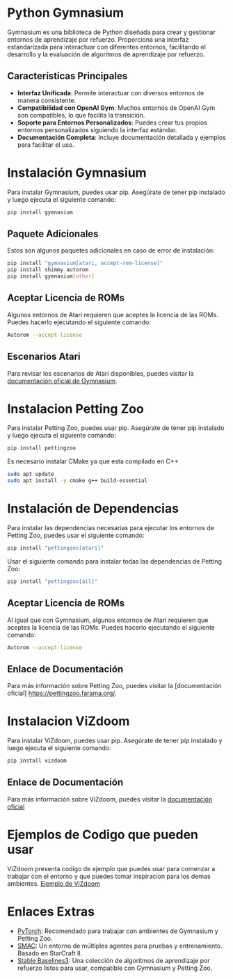 Python Gymnasium
========================
Gymnasium es una biblioteca de Python diseñada para crear y gestionar entornos de aprendizaje por refuerzo. Proporciona una interfaz estandarizada para interactuar con diferentes entornos, facilitando el desarrollo y la evaluación de algoritmos de aprendizaje por refuerzo.

Características Principales
------------------------
- **Interfaz Unificada**: Permite interactuar con diversos entornos de manera consistente.
- **Compatibilidad con OpenAI Gym**: Muchos entornos de OpenAI Gym son compatibles, lo que facilita la transición.
- **Soporte para Entornos Personalizados**: Puedes crear tus propios entornos personalizados siguiendo la interfaz estándar.
- **Documentación Completa**: Incluye documentación detallada y ejemplos para facilitar el uso.

Instalación Gymnasium
========================
Para instalar Gymnasium, puedes usar pip. Asegúrate de tener pip instalado y luego ejecuta el siguiente comando:

```bash
pip install gymnasium
```

Paquete Adicionales
------------------------
Estos son algunos paquetes adicionales en caso de error de instalación:

```bash
pip install "gymnasium[atari, accept-rom-license]"
pip install shimmy autorom
pip install gymnasium[other]
```

Aceptar Licencia de ROMs
------------------------
Algunos entornos de Atari requieren que aceptes la licencia de las ROMs. Puedes hacerlo ejecutando el siguiente comando:
```bash
Autorom --accept-license
```

Escenarios Atari
------------------------
Para revisar los escenarios de Atari disponibles, puedes visitar la [documentación oficial de Gymnasium](https://ale.farama.org/environments/).

Instalacion Petting Zoo
========================
Para instalar Petting Zoo, puedes usar pip. Asegúrate de tener pip instalado y luego ejecuta el siguiente comando:
```bash
pip install pettingzoo
```

Es necesario instalar CMake ya que esta compilado en C++
```bash
sudo apt update
sudo apt install -y cmake g++ build-essential
```

Instalación de Dependencias
========================
Para instalar las dependencias necesarias para ejecutar los entornos de Petting Zoo, puedes usar el siguiente comando:
```bash
pip install "pettingzoo[atari]"
```

Usar el siguiente comando para instalar todas las dependencias de Petting Zoo:
```bash
pip install "pettingzoo[all]"
```

Aceptar Licencia de ROMs
------------------------
Al igual que con Gymnasium, algunos entornos de Atari requieren que aceptes la licencia de las ROMs. Puedes hacerlo ejecutando el siguiente comando:
```bash
Autorom --accept-license
```

Enlace de Documentación
------------------------
Para más información sobre Petting Zoo, puedes visitar la [documentación oficial] https://pettingzoo.farama.org/.

Instalacion ViZdoom
========================
Para instalar ViZdoom, puedes usar pip. Asegúrate de tener pip instalado y luego ejecuta el siguiente comando:
```bash
pip install vizdoom
```

Enlace de Documentación
------------------------
Para más información sobre ViZdoom, puedes visitar la [documentación oficial](https://github.com/Farama-Foundation/ViZDoom)


Ejemplos de Codigo que pueden usar
=========================
ViZdoom presenta codigo de ejemplo que puedes usar para comenzar a trabajar con el entorno y que puedes tomar inspiracion para los demas ambientes. [Ejemplo de ViZdoom](https://github.com/Farama-Foundation/ViZDoom/tree/master/examples/python)

Enlaces Extras
=========================
- [PyTorch](https://docs.pytorch.org/docs/stable/index.html): Recomendado para trabajar con ambientes de Gymnasium y Petting Zoo.
- [SMAC](https://github.com/oxwhirl/smac): Un entorno de múltiples agentes para pruebas y entrenamiento. Basado en StarCraft II.
- [Stable Baselines3](https://stable-baselines3.readthedocs.io/en/master/guide/install.html): Una colección de algoritmos de aprendizaje por refuerzo listos para usar, compatible con Gymnasium y Petting Zoo.